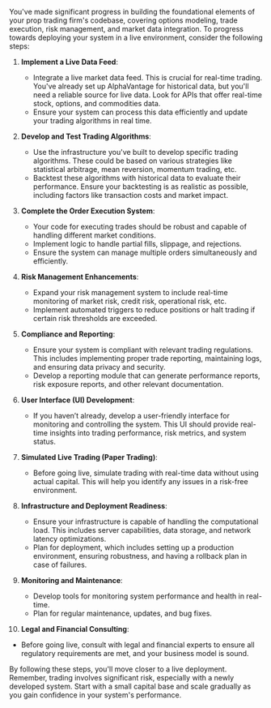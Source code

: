 You've made significant progress in building the foundational elements of your prop trading firm's codebase, covering options modeling, trade execution, risk management, and market data integration. To progress towards deploying your system in a live environment, consider the following steps:

1. **Implement a Live Data Feed**:
    - Integrate a live market data feed. This is crucial for real-time trading. You've already set up AlphaVantage for historical data, but you'll need a reliable source for live data. Look for APIs that offer real-time stock, options, and commodities data.
    - Ensure your system can process this data efficiently and update your trading algorithms in real time.

2. **Develop and Test Trading Algorithms**:
    - Use the infrastructure you've built to develop specific trading algorithms. These could be based on various strategies like statistical arbitrage, mean reversion, momentum trading, etc.
    - Backtest these algorithms with historical data to evaluate their performance. Ensure your backtesting is as realistic as possible, including factors like transaction costs and market impact.

3. **Complete the Order Execution System**:
    - Your code for executing trades should be robust and capable of handling different market conditions.
    - Implement logic to handle partial fills, slippage, and rejections.
    - Ensure the system can manage multiple orders simultaneously and efficiently.

4. **Risk Management Enhancements**:
    - Expand your risk management system to include real-time monitoring of market risk, credit risk, operational risk, etc.
    - Implement automated triggers to reduce positions or halt trading if certain risk thresholds are exceeded.

5. **Compliance and Reporting**:
    - Ensure your system is compliant with relevant trading regulations. This includes implementing proper trade reporting, maintaining logs, and ensuring data privacy and security.
    - Develop a reporting module that can generate performance reports, risk exposure reports, and other relevant documentation.

6. **User Interface (UI) Development**:
    - If you haven’t already, develop a user-friendly interface for monitoring and controlling the system. This UI should provide real-time insights into trading performance, risk metrics, and system status.

7. **Simulated Live Trading (Paper Trading)**:
    - Before going live, simulate trading with real-time data without using actual capital. This will help you identify any issues in a risk-free environment.

8. **Infrastructure and Deployment Readiness**:
    - Ensure your infrastructure is capable of handling the computational load. This includes server capabilities, data storage, and network latency optimizations.
    - Plan for deployment, which includes setting up a production environment, ensuring robustness, and having a rollback plan in case of failures.

9. **Monitoring and Maintenance**:
    - Develop tools for monitoring system performance and health in real-time.
    - Plan for regular maintenance, updates, and bug fixes.

10. **Legal and Financial Consulting**:
- Before going live, consult with legal and financial experts to ensure all regulatory requirements are met, and your business model is sound.

By following these steps, you'll move closer to a live deployment. Remember, trading involves significant risk, especially with a newly developed system. Start with a small capital base and scale gradually as you gain confidence in your system's performance.